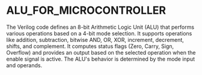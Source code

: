# ALU_FOR_MICROCONTROLLER

The Verilog code defines an 8-bit Arithmetic Logic Unit (ALU) that performs various operations based on a 4-bit mode selection. It supports operations like addition, subtraction, bitwise AND, OR, XOR, increment, decrement, shifts, and complement. It computes status flags (Zero, Carry, Sign, Overflow) and provides an output based on the selected operation when the enable signal is active. The ALU's behavior is determined by the mode input and operands.
